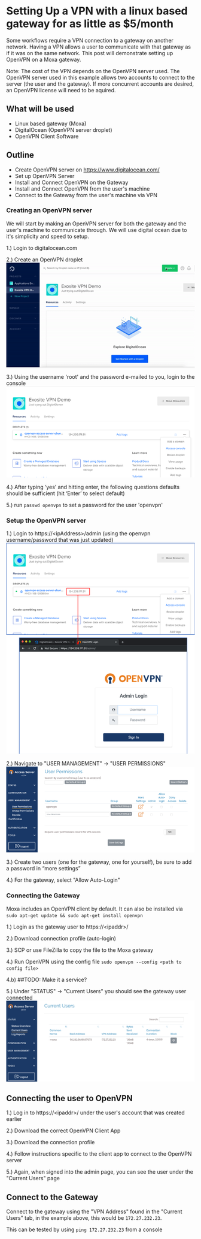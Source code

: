 # Setting Up a VPN with a linux based gateway for as little as $5/month


Some workflows require a VPN connection to a gateway on another network. Having a VPN allows a user to communicate with that gateway as if it was on the same network. This post will demonstrate setting up OpenVPN on a Moxa gateway.

Note: The cost of the VPN depends on the OpenVPN server used. The OpenVPN server used in this example allows two accounts to connect to the server (the user and the gateway). If more concurrent accounts are desired, an OpenVPN license will need to be aquired.

## What will be used
- Linux based gateway (Moxa) 
- DigitalOcean (OpenVPN server droplet)
- OpenVPN Client Software

## Outline
- Create OpenVPN server on https://www.digitalocean.com/
- Set up OpenVPN Server 
- Install and Connect OpenVPN on the Gateway
- Install and Connect OpenVPN from the user's machine
- Connect to the Gateway from the user's machine via VPN

### Creating an OpenVPN server
We will start by making an OpenVPN server for both the gateway and the user's machine to communicate through. We will use digital ocean due to it's simplicity and speed to setup.

1.) Login to digitalocean.com

2.) Create an OpenVPN droplet\
![Alt Text](https://github.com/exosite/exosense_recipes/blob/assets/OpenVPN/CreateOpenVPNDroplet.gif?raw=true)

3.) Using the username 'root' and the password e-mailed to you, login to the console
![Alt Text](https://github.com/exosite/exosense_recipes/blob/assets/OpenVPN/AccessConsole.png?raw=true)

4.) After typing ‘yes’ and hitting enter, the following questions defaults should be sufficient (hit ‘Enter’ to select default)

5.) run `passwd openvpn` to set a password for the user 'openvpn'

### Setup the OpenVPN server

1.) Login to https://\<ipAddress\>/admin (using the openvpn username/password that was just updated)
![Alt Text](https://github.com/exosite/exosense_recipes/blob/assets/OpenVPN/admin_login.png?raw=true)

2.) Navigate to "USER MANAGEMENT" &rightarrow; "USER PERMISSIONS"
![Alt Text](https://github.com/exosite/exosense_recipes/blob/assets/OpenVPN/UserPermissions.png?raw=true)

3.) Create two users (one for the gateway, one for yourself), be sure to add a password in “more settings”

4.) For the gateway, select "Allow Auto-Login"

### Connecting the Gateway

Moxa includes an OpenVPN client by default. It can also be installed via `sudo apt-get update && sudo apt-get install openvpn`

1.) Login as the gateway user to https://\<ipaddr\>/

2.) Download connection profile (auto-login)

3.) SCP or use FileZilla to copy the file to the Moxa gateway

4.) Run OpenVPN using the config file `sudo openvpn --config <path to config file>`

4.b) ##TODO: Make it a service?

5.) Under "STATUS" &rightarrow; "Current Users" you should see the gateway user connected
![Alt Text](https://github.com/exosite/exosense_recipes/blob/assets/OpenVPN/CurrentUsersMoxa.png?raw=true)

## Connecting the user to OpenVPN
1.) Log in to https://\<ipaddr\>/ under the user's account that was created earlier

2.) Download the correct OpenVPN Client App

3.) Download the connection profile

4.) Follow instructions specific to the client app to connect to the OpenVPN server

5.) Again, when signed into the admin page, you can see the user under the "Current Users" page

## Connect to the Gateway
Connect to the gateway using the "VPN Address" found in the "Current Users" tab, in the example above, this would be `172.27.232.23`.

This can be tested by using `ping 172.27.232.23` from a console
